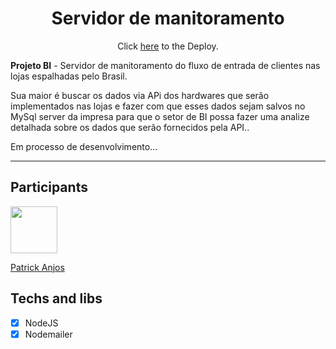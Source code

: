 <h1 align="center">
 Servidor de manitoramento
</h1>
<p align="center">Click <a href="https://master--majestic-trifle-5601b1.netlify.app/">here</a> to the Deploy.</p>
<p>
    <strong>Projeto BI</strong> - 
   Servidor de manitoramento do fluxo de entrada de clientes nas lojas espalhadas pelo Brasil.<br/>
</p>
<p>
   Sua maior é buscar os dados via APi dos hardwares que serão implementados nas lojas
   e fazer com que esses dados sejam salvos no MySql server da impresa para que o setor 
   de BI possa fazer uma analize detalhada sobre os dados que serão fornecidos pela API..
</p>
<p>
   Em processo de desenvolvimento...
</p>
<hr>

## Participants

[<img src="https://avatars.githubusercontent.com/u/69186374?v=4" width="75px;"/>](https://github.com/setxpro)

[Patrick Anjos](https://github.com/setxpro)

## Techs and libs

- [x] NodeJS
- [x] Nodemailer
